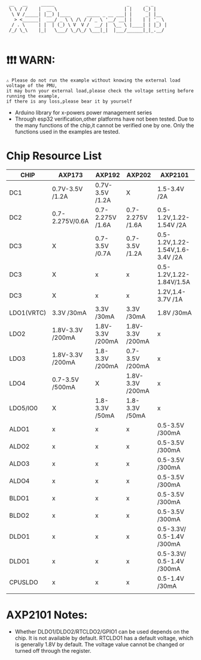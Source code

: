 

```
 __   __     _____                           _      _ _
 \ \ / /    |  __ \                         | |    (_) |
  \ V /_____| |__) |____      _____ _ __ ___| |     _| |__
   > <______|  ___/ _ \ \ /\ / / _ \ '__/ __| |    | | '_ \
  / . \     | |  | (_) \ V  V /  __/ |  \__ \ |____| | |_) |
 /_/ \_\    |_|   \___/ \_/\_/ \___|_|  |___/______|_|_.__/


```

# ❗️❗️❗️  WARN:

```
⚠️ Please do not run the example without knowing the external load voltage of the PMU,
it may burn your external load,please check the voltage setting before running the example,
if there is any loss,please bear it by yourself
```

- Arduino library for x-powers power management series
- Through esp32 verification,other platforms have not been tested. Due to the many functions of the chip,it cannot be verified one by one. Only the functions used in the examples are tested.

# Chip Resource List

| CHIP       | AXP173            | AXP192            | AXP202            | AXP2101                                |
| ---------- | ----------------- | ----------------- | ----------------- | -------------------------------------- |
| DC1        | 0.7V-3.5V /1.2A   | 0.7V-3.5V  /1.2A  | X                 | 1.5-3.4V                        /2A    |
| DC2        | 0.7-2.275V/0.6A   | 0.7-2.275V /1.6A  | 0.7-2.275V /1.6A  | 0.5-1.2V,1.22-1.54V             /2A    |
| DC3        | X                 | 0.7-3.5V   /0.7A  | 0.7-3.5V   /1.2A  | 0.5-1.2V,1.22-1.54V,1.6-3.4V    /2A    |
| DC3        | X                 | x                 | x                 | 0.5-1.2V,1.22-1.84V/1.5A               |
| DC3        | X                 | x                 | x                 | 1.2V,1.4-3.7V                   /1A    |
| LDO1(VRTC) | 3.3V       /30mA  | 3.3V       /30mA  | 3.3V       /30mA  | 1.8V                            /30mA  |
| LDO2       | 1.8V-3.3V  /200mA | 1.8V-3.3V  /200mA | 1.8V-3.3V  /200mA | x                                      |
| LDO3       | 1.8V-3.3V  /200mA | 1.8-3.3V   /200mA | 0.7-3.5V   /200mA | x                                      |
| LDO4       | 0.7-3.5V   /500mA | X                 | 1.8V-3.3V  /200mA | x                                      |
| LDO5/IO0   | X                 | 1.8-3.3V   /50mA  | 1.8-3.3V   /50mA  | x                                      |
| ALDO1      | x                 | x                 | x                 | 0.5-3.5V                        /300mA |
| ALDO2      | x                 | x                 | x                 | 0.5-3.5V                        /300mA |
| ALDO3      | x                 | x                 | x                 | 0.5-3.5V                        /300mA |
| ALDO4      | x                 | x                 | x                 | 0.5-3.5V                        /300mA |
| BLDO1      | x                 | x                 | x                 | 0.5-3.5V                        /300mA |
| BLDO2      | x                 | x                 | x                 | 0.5-3.5V                        /300mA |
| DLDO1      | x                 | x                 | x                 | 0.5-3.3V/ 0.5-1.4V              /300mA |
| DLDO1      | x                 | x                 | x                 | 0.5-3.3V/ 0.5-1.4V              /300mA |
| CPUSLDO    | x                 | x                 | x                 | 0.5-1.4V                        /30mA  |
|            |                   |                   |                   |                                        |


# AXP2101 Notes:
* Whether DLDO1/DLDO2/RTCLDO2/GPIO1 can be used depends on the chip. It is not available by default. RTCLDO1 has a default voltage, which is generally 1.8V by default. The voltage value cannot be changed or turned off through the register.
